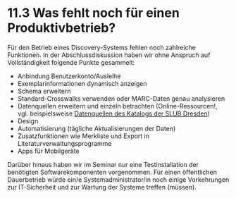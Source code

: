 # 11.3 Was fehlt noch für einen Produktivbetrieb?

Für den Betrieb eines Discovery-Systems fehlen noch zahlreiche Funktionen. In der Abschlussdiskussion haben wir ohne Anspruch auf Vollständigkeit folgende Punkte gesammelt:

* Anbindung Benutzerkonto/Ausleihe
* Exemplarinformationen dynamisch anzeigen
* Schema erweitern
* Standard-Crosswalks verwenden oder MARC-Daten genau analysieren
* Datenquellen erweitern und einzeln betrachten (Online-Ressourcen!, vgl. beispielsweise [Datenquellen des Katalogs der SLUB Dresden](http://www.slub-dresden.de/recherche/slub-katalog-beta/))
* Design
* Automatisierung (tägliche Aktualisierungen der Daten)
* Zusatzfunktionen wie Merkliste und Export in Literaturverwaltungsprogramme
* Apps für Mobilgeräte

Darüber hinaus haben wir im Seminar nur eine Testinstallation der benötigten Softwarekomponenten vorgenommen. Für einen öffentlichen Dauerbetrieb würde ein/e Systemadministrator/in noch einige Vorkehrungen zur IT-Sicherheit und zur Wartung der Systeme treffen (müssen).
